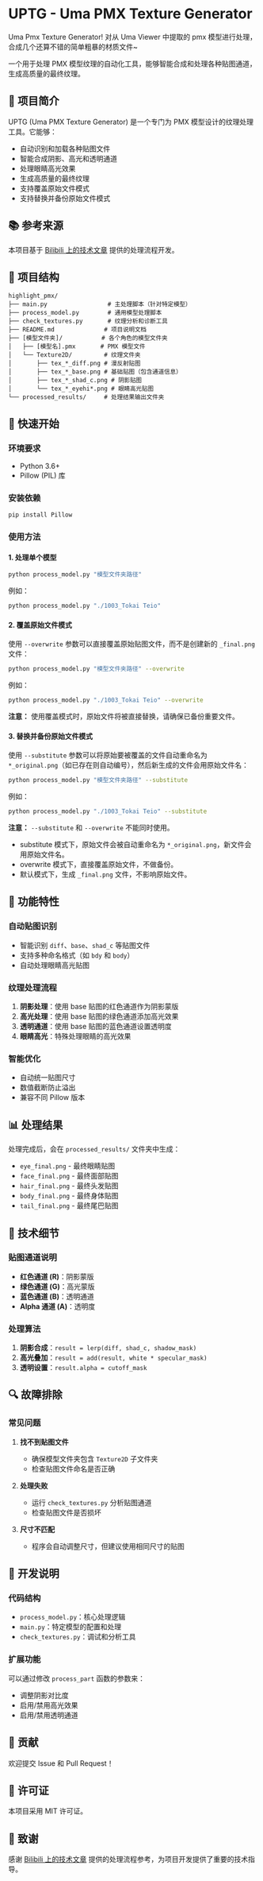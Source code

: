 # UPTG - Uma PMX Texture Generator

Uma Pmx Texture Generator! 对从 Uma Viewer 中提取的 pmx 模型进行处理，合成几个还算不错的简单粗暴的材质文件~

一个用于处理 PMX 模型纹理的自动化工具，能够智能合成和处理各种贴图通道，生成高质量的最终纹理。

## 🎯 项目简介

UPTG (Uma PMX Texture Generator) 是一个专门为 PMX 模型设计的纹理处理工具。它能够：

- 自动识别和加载各种贴图文件
- 智能合成阴影、高光和透明通道
- 处理眼睛高光效果
- 生成高质量的最终纹理
- 支持覆盖原始文件模式
- 支持替换并备份原始文件模式

## 📚 参考来源

本项目基于 [Bilibili 上的技术文章](https://www.bilibili.com/opus/671644048083124224) 提供的处理流程开发。

## 📁 项目结构

```
highlight_pmx/
├── main.py                 # 主处理脚本（针对特定模型）
├── process_model.py        # 通用模型处理脚本
├── check_textures.py       # 纹理分析和诊断工具
├── README.md              # 项目说明文档
├── [模型文件夹]/           # 各个角色的模型文件夹
│   ├── [模型名].pmx       # PMX 模型文件
│   └── Texture2D/         # 纹理文件夹
│       ├── tex_*_diff.png # 漫反射贴图
│       ├── tex_*_base.png # 基础贴图（包含通道信息）
│       ├── tex_*_shad_c.png # 阴影贴图
│       └── tex_*_eyehi*.png # 眼睛高光贴图
└── processed_results/     # 处理结果输出文件夹
```

## 🚀 快速开始

### 环境要求

- Python 3.6+
- Pillow (PIL) 库

### 安装依赖

```bash
pip install Pillow
```

### 使用方法

#### 1. 处理单个模型

```bash
python process_model.py "模型文件夹路径"
```

例如：
```bash
python process_model.py "./1003_Tokai Teio"
```

#### 2. 覆盖原始文件模式

使用 `--overwrite` 参数可以直接覆盖原始贴图文件，而不是创建新的 `_final.png` 文件：

```bash
python process_model.py "模型文件夹路径" --overwrite
```

例如：
```bash
python process_model.py "./1003_Tokai Teio" --overwrite
```

**注意：** 使用覆盖模式时，原始文件将被直接替换，请确保已备份重要文件。

#### 3. 替换并备份原始文件模式

使用 `--substitute` 参数可以将原始要被覆盖的文件自动重命名为 `*_original.png`（如已存在则自动编号），然后新生成的文件会用原始文件名：

```bash
python process_model.py "模型文件夹路径" --substitute
```

例如：
```bash
python process_model.py "./1003_Tokai Teio" --substitute
```

**注意：** `--substitute` 和 `--overwrite` 不能同时使用。

- substitute 模式下，原始文件会被自动重命名为 `*_original.png`，新文件会用原始文件名。
- overwrite 模式下，直接覆盖原始文件，不做备份。
- 默认模式下，生成 `_final.png` 文件，不影响原始文件。

## 🔧 功能特性

### 自动贴图识别
- 智能识别 `diff`、`base`、`shad_c` 等贴图文件
- 支持多种命名格式（如 `bdy` 和 `body`）
- 自动处理眼睛高光贴图

### 纹理处理流程
1. **阴影处理**：使用 base 贴图的红色通道作为阴影蒙版
2. **高光处理**：使用 base 贴图的绿色通道添加高光效果
3. **透明通道**：使用 base 贴图的蓝色通道设置透明度
4. **眼睛高光**：特殊处理眼睛的高光效果

### 智能优化
- 自动统一贴图尺寸
- 数值截断防止溢出
- 兼容不同 Pillow 版本

## 📊 处理结果

处理完成后，会在 `processed_results/` 文件夹中生成：

- `eye_final.png` - 最终眼睛贴图
- `face_final.png` - 最终面部贴图
- `hair_final.png` - 最终头发贴图
- `body_final.png` - 最终身体贴图
- `tail_final.png` - 最终尾巴贴图

## 🎨 技术细节

### 贴图通道说明

- **红色通道 (R)**：阴影蒙版
- **绿色通道 (G)**：高光蒙版
- **蓝色通道 (B)**：透明通道
- **Alpha 通道 (A)**：透明度

### 处理算法

1. **阴影合成**：`result = lerp(diff, shad_c, shadow_mask)`
2. **高光叠加**：`result = add(result, white * specular_mask)`
3. **透明设置**：`result.alpha = cutoff_mask`

## 🔍 故障排除

### 常见问题

1. **找不到贴图文件**
   - 确保模型文件夹包含 `Texture2D` 子文件夹
   - 检查贴图文件命名是否正确

2. **处理失败**
   - 运行 `check_textures.py` 分析贴图通道
   - 检查贴图文件是否损坏

3. **尺寸不匹配**
   - 程序会自动调整尺寸，但建议使用相同尺寸的贴图

## 📝 开发说明

### 代码结构

- `process_model.py`：核心处理逻辑
- `main.py`：特定模型的配置和处理
- `check_textures.py`：调试和分析工具

### 扩展功能

可以通过修改 `process_part` 函数的参数来：
- 调整阴影对比度
- 启用/禁用高光效果
- 启用/禁用透明通道

## 🤝 贡献

欢迎提交 Issue 和 Pull Request！

## 📄 许可证

本项目采用 MIT 许可证。

## 🙏 致谢

感谢 [Bilibili 上的技术文章](https://www.bilibili.com/opus/671644048083124224) 提供的处理流程参考，为项目开发提供了重要的技术指导。 

